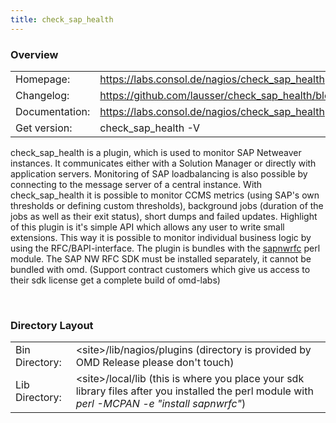```yaml
---
title: check_sap_health
---
```

<style>
  thead th:empty {
    border: thin solid red !important;
    display: none;
  }
</style>
### Overview

|||
|---|---|
|Homepage:|https://labs.consol.de/nagios/check_sap_health|
|Changelog:|https://github.com/lausser/check_sap_health/blob/master/ChangeLog|
|Documentation:|https://labs.consol.de/nagios/check_sap_health|
|Get version:|check_sap_health -V|

check_sap_health is a plugin, which is used to monitor SAP Netweaver instances. It communicates either with a Solution Manager or directly with application servers. Monitoring of SAP loadbalancing is also possible by connecting to the message server of a central instance. With check_sap_health it is possible to monitor CCMS metrics (using SAP's own thresholds or defining custom thresholds), background jobs (duration of the jobs as well as their exit status), short dumps and failed updates. Highlight of this plugin is it's simple API which allows any user to write small extensions. This way it is possible to monitor individual business logic by using the RFC/BAPI-interface. The plugin is bundles with the [sapnwrfc](https://search.cpan.org/~piers/sapnwrfc-0.37/sapnwrfc.pm) perl module. The SAP NW RFC SDK must be installed separately, it cannot be bundled with omd. (Support contract customers which give us access to their sdk license get a complete build of omd-labs)

&#x205F;
### Directory Layout

|||
|---|---|
|Bin Directory:|&lt;site&gt;/lib/nagios/plugins (directory is provided by OMD Release please don&#x27;t touch)|
|Lib Directory:|&lt;site&gt;/local/lib (this is where you place your sdk library files after you installed the perl module with *perl -MCPAN -e &quot;install sapnwrfc&quot;*)|

&#x205F;

[1]: https://search.cpan.org/~piers/sapnwrfc-0.37/sapnwrfc.pm